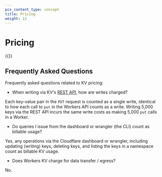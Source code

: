 ```yaml
---
pcx_content_type: concept
title: Pricing
weight: 12
---
```


# Pricing

{{<render file="_kv_pricing.md" productFolder="workers">}}

## Frequently Asked Questions

Frequently asked questions related to KV pricing:

- When writing via KV's [REST API](/api/operations/workers-kv-namespace-write-multiple-key-value-pairs), how are writes charged?

Each key-value pair in the `PUT` request is counted as a single write, identical to how each call to `put` in the Workers API counts as a write. Writing 5,000 keys via the REST API incurs the same write costs as making 5,000 `put` calls in a Worker.

- Do queries I issue from the dashboard or wrangler (the CLI) count as billable usage?

Yes, any operations via the Cloudflare dashboard or wrangler, including updating (writing) keys, deleting keys, and listing the keys in a namespace count as billable KV usage.

- Does Workers KV charge for data transfer / egress?

No.
